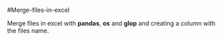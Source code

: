 #Merge-files-in-excel

Merge files in excel with **pandas**, **os** and **glop** and creating a column with the files name.
